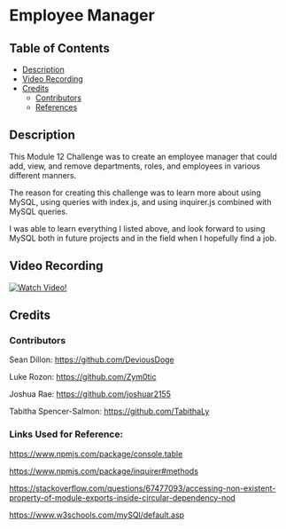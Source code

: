 # Employee Manager

## Table of Contents
  - [Description](#description)
  - [Video Recording](#video-recording)
  - [Credits](#credits)
    - [Contributors](#contributors)
    - [References](#links-used-for-reference)

## Description

This Module 12 Challenge was to create an employee manager that could add, view, and remove departments, roles, and employees in various different manners.

The reason for creating this challenge was to learn more about using MySQL, using queries with index.js, and using inquirer.js combined with MySQL queries.

I was able to learn everything I listed above, and look forward to using MySQL both in future projects and in the field when I hopefully find a job.

## Video Recording

[![Watch Video!](https://img.youtube.com/vi/f5m_xVxt1dA/maxresdefault.jpg)](https://youtu.be/f5m_xVxt1dA)

## Credits

### Contributors

Sean Dillon: https://github.com/DeviousDoge

Luke Rozon: https://github.com/Zym0tic

Joshua Rae: https://github.com/joshuar2155

Tabitha Spencer-Salmon: https://github.com/TabithaLy

### Links Used for Reference:

https://www.npmjs.com/package/console.table

https://www.npmjs.com/package/inquirer#methods

https://stackoverflow.com/questions/67477093/accessing-non-existent-property-of-module-exports-inside-circular-dependency-nod

https://www.w3schools.com/mySQl/default.asp